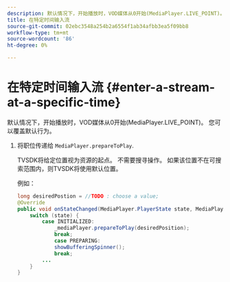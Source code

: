 ```yaml
---
description: 默认情况下，开始播放时，VOD媒体从0开始(MediaPlayer.LIVE_POINT)。 您可以覆盖默认行为。
title: 在特定时间输入流
source-git-commit: 02ebc3548a254b2a6554f1ab34afbb3ea5f09bb8
workflow-type: tm+mt
source-wordcount: '86'
ht-degree: 0%

---
```


# 在特定时间输入流 {#enter-a-stream-at-a-specific-time}

默认情况下，开始播放时，VOD媒体从0开始(MediaPlayer.LIVE_POINT)。 您可以覆盖默认行为。

1. 将职位传递给 `MediaPlayer.prepareToPlay`.

   TVSDK将给定位置视为资源的起点。 不需要搜寻操作。 如果该位置不在可搜索范围内，则TVSDK将使用默认位置。

   例如：

   ```java
   long desiredPostion = //TODO : choose a value; 
   @Override 
   public void onStateChanged(MediaPlayer.PlayerState state, MediaPlayerNotification notification) { 
       switch (state) { 
           case INITIALIZED: 
               _mediaPlayer.prepareToPlay(desiredPosition); 
               break; 
               case PREPARING: 
               showBufferingSpinner(); 
               break; 
           ... 
       } 
   } 
   ```
